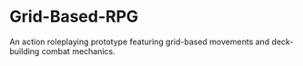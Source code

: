 # Grid-Based-RPG
An action roleplaying prototype featuring grid-based movements and deck-building combat mechanics.
